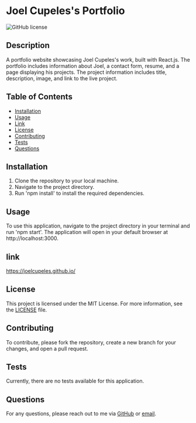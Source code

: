 # Joel Cupeles's Portfolio
![GitHub license](https://img.shields.io/badge/license-MIT-blue.svg)

## Description

A portfolio website showcasing Joel Cupeles's work, built with React.js. The portfolio includes information about Joel, a contact form, resume, and a page displaying his projects. The project information includes title, description, image, and link to the live project.

## Table of Contents

- [Installation](#installation)
- [Usage](#usage)
- [Link](#link)
- [License](#license)
- [Contributing](#contributing)
- [Tests](#tests)
- [Questions](#questions)

## Installation

1. Clone the repository to your local machine. 
2. Navigate to the project directory. 
3. Run 'npm install' to install the required dependencies.

## Usage

To use this application, navigate to the project directory in your terminal and run 'npm start'. The application will open in your default browser at http://localhost:3000.

## link
https://joelcupeles.github.io/

## License

This project is licensed under the MIT License. For more information, see the [LICENSE](https://opensource.org/licenses/MIT) file.

## Contributing

To contribute, please fork the repository, create a new branch for your changes, and open a pull request.

## Tests

Currently, there are no tests available for this application. 

## Questions

For any questions, please reach out to me via [GitHub](https://github.com/JoelCupeles) or [email](mailto:myemail@gmail.com).